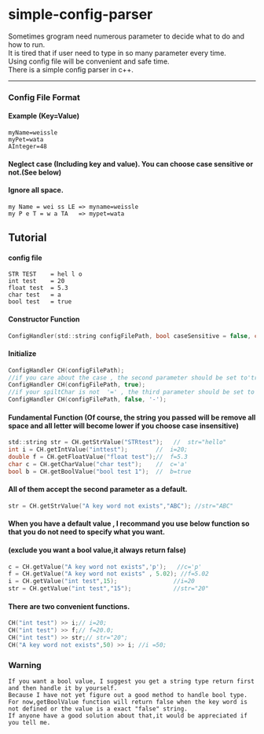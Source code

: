 # simple-config-parser
Sometimes grogram need numerous parameter to decide what to do and how to run.  
It is tired that if user need to type in so many parameter every time.  
Using config file will be convenient and safe time.  
There is a simple config parser in c++.    
***
### Config File Format
#### Example (Key=Value)
    myName=weissle
    myPet=wata
    AInteger=48
#### Neglect case (Including key and value). You can choose case sensitive or not.(See below)
#### Ignore all space.    
    my Name = wei ss LE => myname=weissle
    my P e T = w a TA   => mypet=wata
  
## Tutorial
#### config file
    STR TEST    = hel l o
    int test    = 20
    float test  = 5.3
    char test   = a
    bool test   = true
#### Constructor Function
```c
ConfigHandler(std::string configFilePath, bool caseSensitive = false, char spiltChar = '=');
```
#### Initialize
```c
ConfigHandler CH(configFilePath);
//if you care about the case , the second parameter should be set to'true'
ConfigHandler CH(configFilePath, true);
//if your spiltChar is not  '=' , the third parameter should be set to another char (eg.)
ConfigHandler CH(configFilePath, false, '-');
```
#### Fundamental Function (Of course, the string you passed will be remove all space and all letter will become lower if you choose case insensitive)
```c
std::string str = CH.getStrValue("STRtest");   //  str="hello"
int i = CH.getIntValue("inttest");        //  i=20;   
double f = CH.getFloatValue("float test");//  f=5.3
char c = CH.getCharValue("char test");    //  c='a'
bool b = CH.getBoolValue("bool test 1");  //  b=true 
```
#### All of them accept the second parameter as a default.
```c
str = CH.getStrValue("A key word not exists","ABC"); //str="ABC"
```
#### When you have a default value , I recommand you use below function so that you do not need to specify what you want.
#### (exclude you want a bool value,it always return false)
```c
c = CH.getValue("A key word not exists",'p');   //c='p'
f = CH.getValue("A key word not exists" , 5.02); //f=5.02
i = CH.getValue("int test",15);                //i=20
str = CH.getValue("int test","15");            //str="20"
```
#### There are two convenient functions.
```c
CH("int test") >> i;// i=20;
CH("int test") >> f;// f=20.0;
CH("int test") >> str;// str="20";
CH("A key word not exists",50) >> i; //i =50;
```
### Warning
    If you want a bool value, I suggest you get a string type return first and then handle it by yourself.
    Because I have not yet figure out a good method to handle bool type.
    For now,getBoolValue function will return false when the key word is not defined or the value is a exact "false" string.
    If anyone have a good solution about that,it would be appreciated if you tell me.

  

